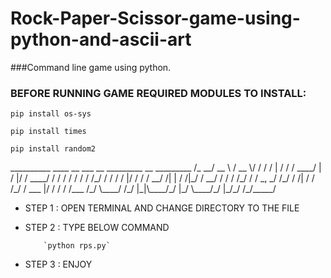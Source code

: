 # Rock-Paper-Scissor-game-using-python-and-ascii-art
###Command line game using python.


### BEFORE RUNNING GAME REQUIRED MODULES TO INSTALL:

`pip install os-sys`

`pip install times`

`pip install random2`

<p>
  __________     ____  __  ___   __   _________    __  _________  
 /_  __/ __ \   / __ \/ / / / | / /  / ____/   |  /  |/  / ____/
  / / / / / /  / /_/ / / / /  |/ /  / / __/ /| | / /|_/ / __/   
 / / / /_/ /  / _, _/ /_/ / /|  /  / /_/ / ___ |/ /  / / /___   
/_/  \____/  /_/ |_|\____/_/ |_/   \____/_/  |_/_/  /_/_____/   
   
</p>

  * STEP 1 : OPEN TERMINAL AND CHANGE DIRECTORY TO THE FILE 

  * STEP 2 : TYPE BELOW COMMAND

            `python rps.py`
  
  * STEP 3 : ENJOY
                                                                                         



